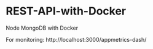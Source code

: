# REST-API-with-Docker

Node MongoDB with Docker


For monitoring: http://localhost:3000/appmetrics-dash/
